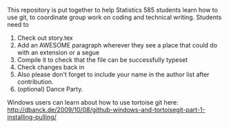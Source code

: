This repository is put together to help Statistics 585 students learn how to use git, to coordinate group work on coding and technical writing. Students need to

1. Check out story.tex 
2. Add an AWESOME paragraph wherever they see a place that could do with an extension or a segue 
3. Compile it to check that the file can be successfully typeset
4. Check changes back in
5. Also please don't forget to include your name in the author list after contribution.
6. (optional) Dance Party.

Windows users can learn about how to use tortoise git here:
http://dbanck.de/2009/10/08/github-windows-and-tortoisegit-part-1-installing-pulling/

